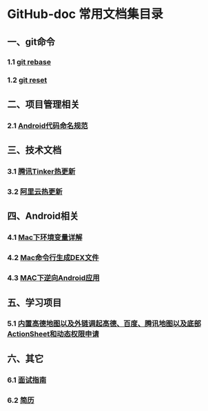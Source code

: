 # GitHub-doc 常用文档集目录
## 一、git命令
### 1.1 [git rebase](https://github.com/tianyalu/github-doc/tree/master/git_command/git_rebase/README.md)
### 1.2 [git reset](https://github.com/tianyalu/github-doc/tree/master/git_command/git_reset.md)


## 二、项目管理相关
### 2.1 [Android代码命名规范](https://github.com/tianyalu/github-doc/blob/master/project_manager/android_code_standards/README.md)  

## 三、技术文档
### 3.1 [腾讯Tinker热更新](https://github.com/tianyalu/BuglyDemo)  
### 3.2 [阿里云热更新](https://github.com/tianyalu/HotfixSophixDemo)  

## 四、Android相关
### 4.1 [Mac下环境变量详解](https://github.com/tianyalu/github-doc/tree/master/android/mac_environment.md)  
### 4.2 [Mac命令行生成DEX文件](https://github.com/tianyalu/github-doc/blob/master/android/mac_generate_dex.md)
### 4.3 [MAC下逆向Android应用](https://github.com/tianyalu/github-doc/blob/master/android/apk_reverse/mac_apk_reverse.md)

## 五、学习项目
### 5.1 [内置高德地图以及外链调起高德、百度、腾讯地图以及底部ActionSheet和动态权限申请](https://github.com/tianyalu/GMapNavigationDemo)  

## 六、其它
### 6.1 [面试指南](https://github.com/tianyalu/github-doc/blob/master/interview/interview/README.md)

### 6.2 [简历](https://github.com/tianyalu/github-doc/blob/master/interview/resume/resume.md)